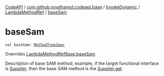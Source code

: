[CodeAPI](../../../index.md) / [com.github.jonathanxd.codeapi.base](../../index.md) / [InvokeDynamic](../index.md) / [LambdaMethodRef](index.md) / [baseSam](.)

# baseSam

`val baseSam: `[`MethodTypeSpec`](../../../com.github.jonathanxd.codeapi.common/-method-type-spec/index.md)

Overrides [LambdaMethodRefBase.baseSam](../../-invoke-dynamic-base/-lambda-method-ref-base/base-sam.md)

Description of base SAM method, example, if the target functional interface
is [Supplier](#), then the base SAM method is the [Supplier.get](#).

